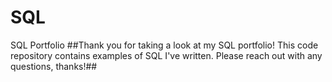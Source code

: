 # SQL
SQL Portfolio
##Thank you for taking a look at my SQL portfolio! This code repository contains examples of SQL I've written. Please reach out with any questions, thanks!##
